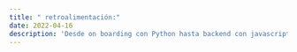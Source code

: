 ```yaml
---
title: " retroalimentación:"
date: 2022-04-16
description: 'Desde on boarding con Python hasta backend con javascript (NodeJS)'
---
```

